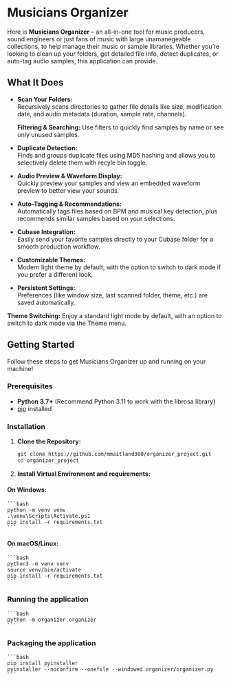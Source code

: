 # Musicians Organizer

Here is **Musicians Organizer** – an all-in-one tool for music producers, sound engineers or just fans of music with large unamanegeable collections, to help manage their music or sample libraries. Whether you’re looking to clean up your folders, get detailed file info, detect duplicates, or auto-tag audio samples, this application can provide.

## What It Does

- **Scan Your Folders:**  
  Recursively scans directories to gather file details like size, modification date, and audio metadata (duration, sample rate, channels).

  **Filtering & Searching:** 
  Use filters to quickly find samples by name or see only unused samples.

- **Duplicate Detection:**  
  Finds and groups duplicate files using MD5 hashing and allows you to selectively delete them with recyle bin toggle.

- **Audio Preview & Waveform Display:**  
  Quickly preview your samples and view an embedded waveform preview to better view your sounds.

- **Auto-Tagging & Recommendations:**  
  Automatically tags files based on BPM and musical key detection, plus recommends similar samples based on your selections.

- **Cubase Integration:**  
  Easily send your favorite samples directly to your Cubase folder for a smooth production workflow.

- **Customizable Themes:**  
  Modern light theme by default, with the option to switch to dark mode if you prefer a different look.

- **Persistent Settings:**  
  Preferences (like window size, last scanned folder, theme, etc.) are saved automatically.

 **Theme Switching:** 
 Enjoy a standard light mode by default, with an option to switch to dark mode via the Theme menu.

## Getting Started
Follow these steps to get Musicians Organizer up and running on your machine!
### Prerequisites

- **Python 3.7+** (Recommend Python 3.11 to work with the librosa library)
- [pip](https://pip.pypa.io/en/stable/) installed

### Installation

1. **Clone the Repository:**

    ```bash
    git clone https://github.com/mmaitland300/organizer_project.git
    cd organizer_project
    ```

2. **Install Virtual Environment and requirements:**

#### On Windows:
    ```bash
    python -m venv venv
    .\venv\Scripts\Activate.ps1
    pip install -r requirements.txt
    ```

#### On macOS/Linux:
    ```bash
    python3 -m venv venv
    source venv/bin/activate
    pip install -r requirements.txt
    ```

### Running the application
    ```bash
    python -m organizer.organizer
    ```
### Packaging the application
    ```bash
    pip install pyinstaller
    pyinstaller --noconfirm --onefile --windowed organizer/organizer.py
    ```





